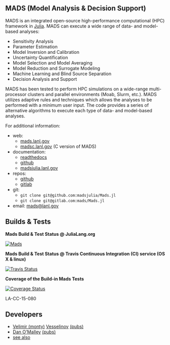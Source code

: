 MADS (Model Analysis & Decision Support)
----------------------------------------

MADS is an integrated open-source high-performance computational (HPC) framework in [Julia](http://julialang.org).
MADS can execute a wide range of data- and model-based analyses:

* Sensitivity Analysis
* Parameter Estimation
* Model Inversion and Calibration
* Uncertainty Quantification
* Model Selection and Model Averaging
* Model Reduction and Surrogate Modeling
* Machine Learning and Blind Source Separation
* Decision Analysis and Support

MADS has been tested to perform HPC simulations on a wide-range multi-processor clusters and parallel environments (Moab, Slurm, etc.).
MADS utilizes adaptive rules and techniques which allows the analyses to be performed with a minimum user input.
The code provides a series of alternative algorithms to execute each type of data- and model-based analyses.

For additional information:

* web:
    - [mads.lanl.gov](http://mads.lanl.gov)
    - [madsc.lanl.gov](http://madsc.lanl.gov) (C version of MADS)
* documentation:
    - [readthedocs](`http://mads.readthedocs.org/en/latest/`)
    - [github](`http://madsjulia.github.io/Mads.jl`)
    - [madsjulia.lanl.gov](http://madsjulia.lanl.gov)
* repos:
    - [github](http://github.com/madsjulia/Mads.jl)
    - [gitlab](http://gitlab.com/mads/Mads.jl)
* git:
    - `git clone git@github.com:madsjulia/Mads.jl`
    - `git clone git@gitlab.com:mads/Mads.jl`
* email: [mads@lanl.gov](mailto:mads@lanl.gov)

Builds & Tests
--------------

**Mads Build & Test Status @ JuliaLang.org**

[![Mads](http://pkg.julialang.org/badges/Mads_0.5.svg)](http://pkg.julialang.org/?pkg=Mads&ver=0.5)

**Mads Build & Test Status @ Travis Continuous Integration (CI) service (OS X & linux)**

[![Travis Status](https://travis-ci.org/madsjulia/Mads.jl.svg?branch=master)](https://travis-ci.org/madsjulia/Mads.jl)

**Coverage of the Build-in Mads Tests**

[![Coverage Status](https://coveralls.io/repos/madsjulia/Mads.jl/badge.svg?branch=master)](https://coveralls.io/r/madsjulia/Mads.jl?branch=master)

LA-CC-15-080

Developers
----------

* [Velimir (monty)](http://ees.lanl.gov/monty) [Vesselinov](http://www.lanl.gov/orgs/ees/staff/monty) [(pubs)](http://scholar.google.com/citations?user=sIFHVvwAAAAJ)
* [Dan O'Malley](http://www.lanl.gov/expertise/profiles/view/daniel-o'malley) [(pubs)](http://scholar.google.com/citations?user=rPzCVjEAAAAJ)
* [see also](https://github.com/madsjulia/Mads.jl/graphs/contributors)
